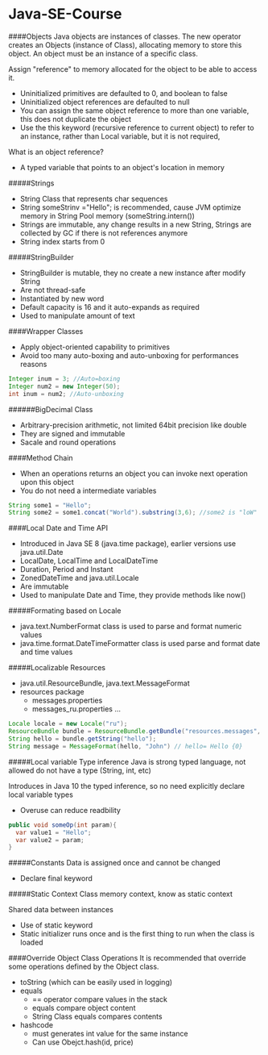 # Java-SE-Course

####Objects
Java objects are instances of classes.
The new operator creates an Objects (instance of Class), allocating memory to store this object.
An object must be an instance of a specific class.


Assign "reference" to memory allocated for the object to be able to access it.

 - Uninitialized primitives are defaulted to 0, and boolean to false
 - Uninitialized object references are defaulted to null
 - You can assign the same object reference to more than one variable, this does not duplicate the object
 - Use the this keyword (recursive reference to current object) to refer to an instance, rather than Local variable, but it is not required, 

What is an object reference?
 - A typed variable that points to an object's location in memory

 
#####Strings
 - String Class that represents char sequences
 - String someStrinv ="Hello"; is recommended, cause JVM optimize memory in String Pool memory (someString.intern())
 - Strings are immutable, any change results in a new String, Strings are collected by GC if there is not references anymore
 - String index starts from 0
 
#####StringBuilder
 - StringBuilder is mutable, they no create a new instance after modify String 
 - Are not thread-safe
 - Instantiated by new word
 - Default capacity is 16 and it auto-expands as required
 - Used to manipulate amount of text
 
####Wrapper Classes
 - Apply object-oriented capability to primitives
 - Avoid too many auto-boxing and auto-unboxing for performances reasons
 
 ```java
 Integer inum = 3; //Auto=boxing
 Integer num2 = new Integer(50);
 int inum = num2; //Auto-unboxing
 ```
 
######BigDecimal Class
 - Arbitrary-precision arithmetic, not limited 64bit precision like double
 - They are signed and immutable
 - Sacale and round operations
 
####Method Chain
 - When an operations returns an object you can invoke next operation upon this object
 - You do not need a intermediate variables
 
 ```java
 String some1 = "Hello";
 String some2 = some1.concat("World").substring(3,6); //some2 is "loW"
 ```

####Local Date and Time API
 - Introduced in Java SE 8 (java.time package), earlier versions use java.util.Date
 - LocalDate, LocalTime and LocalDateTime
 - Duration, Period and Instant
 - ZonedDateTime and java.util.Locale
 - Are immutable
 - Used to manipulate Date and Time, they provide methods like now()
 
#####Formating based on Locale
 - java.text.NumberFormat class is used to parse and format numeric values
 - java.time.format.DateTimeFormatter class is used parse and format date and time values
 
#####Localizable Resources
 - java.util.ResourceBundle, java.text.MessageFormat
 - resources package
    - messages.properties
    - messages_ru.properties ...

 ```java
 Locale locale = new Locale("ru");
 ResourceBundle bundle = ResourceBundle.getBundle("resources.messages", locale);
 String hello = bundle.getString("hello");
 String message = MessageFormat(hello, "John") // hello= Hello {0}
 ```

#####Local variable Type inference
Java is strong typed language, not allowed do not have a type (String, int, etc)

Introduces in Java 10 the typed inference, so no need explicitly declare local variable types
 - Overuse can reduce readbility 

 ```java
public void someOp(int param){
   var value1 = "Hello";
   var value2 = param;
}
 ```
 
#####Constants
Data is assigned once and cannot be changed
 - Declare final keyword
 
#####Static Context
Class memory context, know as static context

Shared data between instances
 - Use of static keyword
 - Static initializer runs once and is the first thing to run when the class is loaded
 
####Override Object Class Operations
It is recommended that override some operations defined by the Object class.
 - toString (which can be easily used in logging)
 - equals
    - == operator compare values in the stack
    - equals compare object content
    - String Class equals compares contents
 - hashcode
    - must generates int value for the same instance
    - Can use Obejct.hash(id, price)
